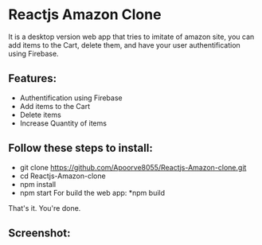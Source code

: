 # Reactjs Amazon Clone

It is a desktop version web app that tries to imitate of amazon site, you can add items to the Cart, delete them, and have your user authentification using Firebase. 
 
## Features:

* Authentification using Firebase
* Add items to the Cart
* Delete items
* Increase Quantity of items

## Follow these steps to install:

* git clone https://github.com/Apoorve8055/Reactjs-Amazon-clone.git
* cd Reactjs-Amazon-clone
* npm install
* npm start
For build the web app:
*npm build

That's it. You're done.

## Screenshot:

